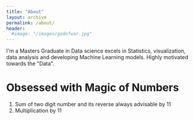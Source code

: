 ```yaml
---
title: "About"
layout: archive
permalink: /about/
header:
  #image: "/images/godofwar.jpg"
---
```

I'm a Masters Graduate in Data science excels in Statistics, visualization, data analysis and developing Machine Learning models. Highly motivated towards the "Data".

# Obsessed with Magic of Numbers
1. Sum of two digit number and its reverse always advisable by 11
2. Multiplication by 11
